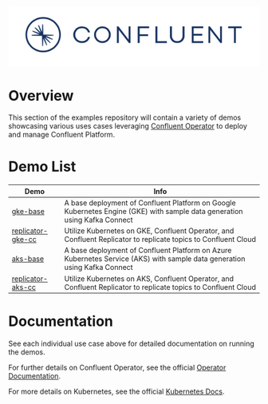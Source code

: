 ![image](../images/confluent-logo-300-2.png)

# Overview

This section of the examples repository will contain a variety of demos showcasing various uses cases leveraging [Confluent Operator](https://docs.confluent.io/current/installation/operator/index.html?utm_source=github&utm_medium=demo&utm_campaign=ch.examples_type.community_content.kubernetes) to deploy and manage Confluent Platform.

# Demo List 
| Demo     | Info |
|----------|------|
| [gke-base](https://docs.confluent.io/current/tutorials/examples/kubernetes/gke-base/docs/index.html?utm_source=github&utm_medium=demo&utm_campaign=ch.examples_type.community_content.kubernetes) | A base deployment of Confluent Platform on Google Kubernetes Engine (GKE) with sample data generation using Kafka Connect|
| [replicator-gke-cc](https://docs.confluent.io/current/tutorials/examples/kubernetes/replicator-gke-cc/docs/index.html?utm_source=github&utm_medium=demo&utm_campaign=ch.examples_type.community_content.kubernetes) | Utilize Kubernetes on GKE, Confluent Operator, and Confluent Replicator to replicate topics to Confluent Cloud| 
| [aks-base](https://docs.confluent.io/current/tutorials/examples/kubernetes/aks-base/docs/index.html?utm_source=github&utm_medium=demo&utm_campaign=ch.examples_type.community_content.kubernetes) | A base deployment of Confluent Platform on Azure Kubernetes Service (AKS) with sample data generation using Kafka Connect|
| [replicator-aks-cc](https://docs.confluent.io/current/tutorials/examples/kubernetes/replicator-aks-cc/docs/index.html?utm_source=github&utm_medium=demo&utm_campaign=ch.examples_type.community_content.kubernetes) | Utilize Kubernetes on AKS, Confluent Operator, and Confluent Replicator to replicate topics to Confluent Cloud| 

# Documentation
See each individual use case above for detailed documentation on running the demos.

For further details on Confluent Operator, see the official [Operator Documentation](https://docs.confluent.io/current/installation/operator/co-deployment.html?utm_source=github&utm_medium=demo&utm_campaign=ch.examples_type.community_content.kubernetes).

For more details on Kubernetes, see the official [Kubernetes Docs](https://kubernetes.io/docs/home/).

